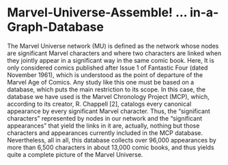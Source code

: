 # Marvel-Universe-Assemble! ... in-a-Graph-Database
The Marvel Universe network (MU) is defined as the network whose nodes are significant Marvel characters and where two characters are linked when they jointly appear in a significant way in the same comic book. Here, It is only considered comics published after Issue 1 of Fantastic Four (dated November 1961), which is understood as the point of departure of the Marvel Age of Comics. Any study like this one must be based on a database, which puts the main restriction to its scope. In this case, the database we have used is the Marvel Chronology Project (MCP), which, according to its creator, R. Chappell [2], catalogs every canonical appearance by every significant Marvel character. Thus, the “significant characters” represented by nodes in our network and the “significant appearances” that yield the links in it are, actually, nothing but those characters and appearances currently included in the MCP database. Nevertheless, all in all, this database collects over 96,000 appearances by more than 6,500 characters in about 13,000 comic books, and thus yields quite a complete picture of the Marvel Universe.
